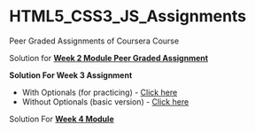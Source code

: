 # HTML5_CSS3_JS_Assignments
Peer Graded Assignments of Coursera Course

Solution for **[Week 2 Module Peer Graded Assignment](https://sasank09.github.io/HTML5_CSS3_JS_Assignments/Module2/index.html)**

**Solution For Week 3 Assignment**
*  With Optionals (for practicing)      - [Click here](https://sasank09.github.io/HTML5_CSS3_JS_Assignments/Module3/index.html)
*  Without Optionals (basic version)    - [Click here](https://sasank09.github.io/HTML5_CSS3_JS_Assignments/Module3/index_basic.html)

Solution For **[Week 4 Module](https://sasank09.github.io/HTML5_CSS3_JS_Assignments/Module4)**



